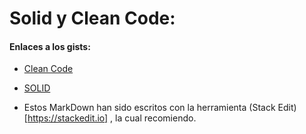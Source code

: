 # Solid y Clean Code:
#### Enlaces a los gists:
- [Clean Code](https://gist.github.com/cmfraile/4ce99a3ae8b43764f7e26c0d6f1ee22e)
- [SOLID](https://gist.github.com/cmfraile/ae4a9b0f12a94e24a296c70f8a8dc681)

- Estos MarkDown han sido escritos con la herramienta (Stack Edit)[https://stackedit.io] , la cual recomiendo.
